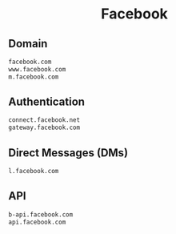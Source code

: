 


<h1 align="center">Facebook</h1>  


## Domain


```html
facebook.com
www.facebook.com
m.facebook.com
```  


## Authentication


```html
connect.facebook.net
gateway.facebook.com
```  


## Direct Messages (DMs)


```html
l.facebook.com
```  


## API


```html
b-api.facebook.com
api.facebook.com
```  

<br>
